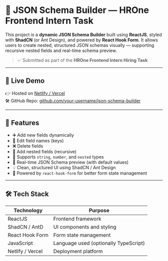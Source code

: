 # 🧩 JSON Schema Builder — HROne Frontend Intern Task

This project is a **dynamic JSON Schema Builder** built using **ReactJS**, styled with **ShadCN** (or Ant Design), and powered by **React Hook Form**. It allows users to create nested, structured JSON schemas visually — supporting recursive nested fields and real-time schema preview.

> ✅ Submitted as part of the **HROne Frontend Intern Hiring Task**  
---

## 🚀 Live Demo

👉 Hosted on [Netlify / Vercel](https://your-live-link-here.vercel.app)  
🛠️ GitHub Repo: [github.com/your-username/json-schema-builder](https://github.com/D-Haku/json_schema_builder)

---

## 🎯 Features

- ➕ Add new fields dynamically
- 📝 Edit field names (keys)
- ❌ Delete fields
- 📂 Add nested fields (recursive)
- 📄 Supports `string`, `number`, and `nested` types
- 🔄 Real-time JSON Schema preview (with default values)
- 💡 Clean, structured UI using ShadCN / Ant Design
- 🧪 Powered by `react-hook-form` for better form state management

---

## 🛠️ Tech Stack

| Technology        | Purpose                              |
|-------------------|---------------------------------------|
| ReactJS           | Frontend framework                   |
| ShadCN / AntD     | UI components and styling            |
| React Hook Form   | Form state management                |
| JavaScript        | Language used (optionally TypeScript)|
| Netlify / Vercel  | Deployment platform                  |
